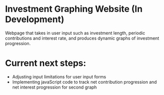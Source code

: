 # Investment Graphing Website (In Development)
Webpage that takes in user input such as investment length, periodic contributions and interest rate, and produces dynamic graphs of investment progression.

# Current next steps: 
- Adjusting input limitations for user input forms
- Implementing javaScript code to track net contribution progression and net interest progression for second graph
